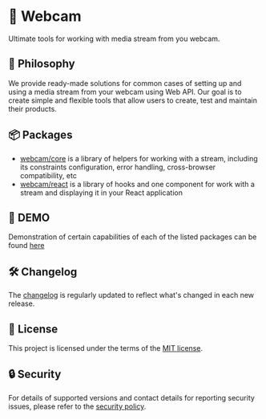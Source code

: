 # 📸 Webcam

Ultimate tools for working with media stream from you webcam.

## 🦉 Philosophy

We provide ready-made solutions for common cases of setting up and using a media stream from your webcam using Web API. Our goal is to create simple and flexible tools that allow users to create, test and maintain their products.

## 📦 Packages
- [webcam/core](packages/core/README.md) is a library of helpers for working with a stream, including its constraints configuration, error handling, cross-browser compatibility, etc
- [webcam/react](packages/react/README.md) is a library of hooks and one component for work with a stream and displaying it in your React application

## 🔮 DEMO
Demonstration of certain capabilities of each of the listed packages can be found [here](https://react-webcam-ultimate.vercel.app)

## 🛠️ Changelog
The [changelog](https://github.com/siberiacancode/react-webcam-ultimate/releases) is regularly updated to reflect what's changed in each new release.

## 🎫 License
This project is licensed under the terms of the [MIT license](LICENSE).

## 🔒 Security
For details of supported versions and contact details for reporting security issues, please refer to the [security policy](SECURITY.md).
